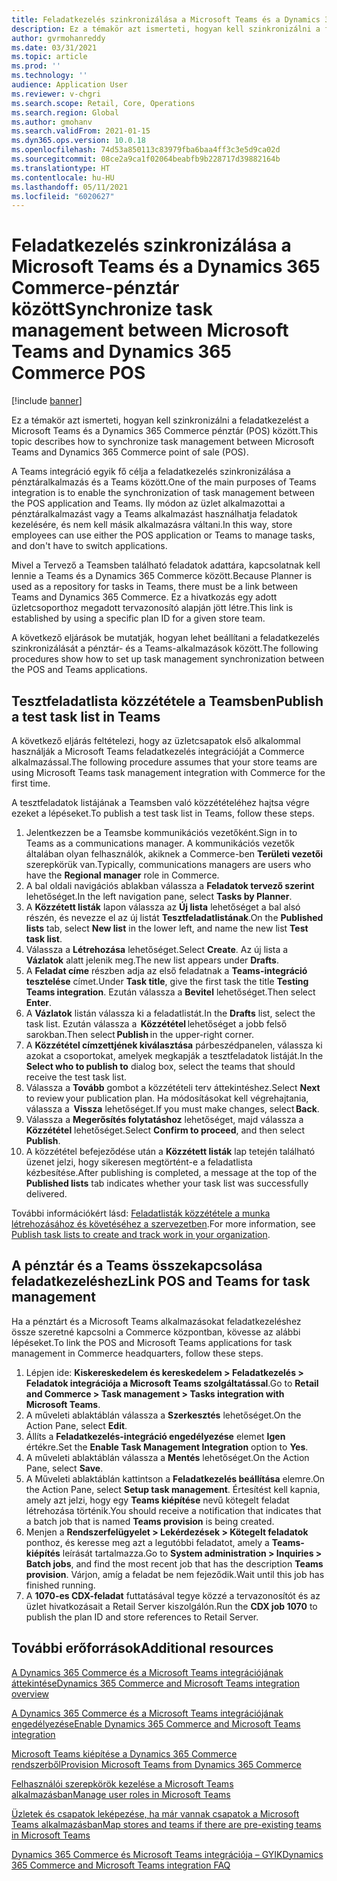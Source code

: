 ```yaml
---
title: Feladatkezelés szinkronizálása a Microsoft Teams és a Dynamics 365 Commerce-pénztár között
description: Ez a témakör azt ismerteti, hogyan kell szinkronizálni a feladatkezelést a Microsoft Teams és a Dynamics 365 Commerce pénztár (POS) között.
author: gvrmohanreddy
ms.date: 03/31/2021
ms.topic: article
ms.prod: ''
ms.technology: ''
audience: Application User
ms.reviewer: v-chgri
ms.search.scope: Retail, Core, Operations
ms.search.region: Global
ms.author: gmohanv
ms.search.validFrom: 2021-01-15
ms.dyn365.ops.version: 10.0.18
ms.openlocfilehash: 74d53a850113c83979fba6baa4ff3c3e5d9ca02d
ms.sourcegitcommit: 08ce2a9ca1f02064beabfb9b228717d39882164b
ms.translationtype: HT
ms.contentlocale: hu-HU
ms.lasthandoff: 05/11/2021
ms.locfileid: "6020627"
---
```

# <a name="synchronize-task-management-between-microsoft-teams-and-dynamics-365-commerce-pos"></a><span data-ttu-id="70372-103">Feladatkezelés szinkronizálása a Microsoft Teams és a Dynamics 365 Commerce-pénztár között</span><span class="sxs-lookup"><span data-stu-id="70372-103">Synchronize task management between Microsoft Teams and Dynamics 365 Commerce POS</span></span>

[!include [banner](includes/banner.md)]

<span data-ttu-id="70372-104">Ez a témakör azt ismerteti, hogyan kell szinkronizálni a feladatkezelést a Microsoft Teams és a Dynamics 365 Commerce pénztár (POS) között.</span><span class="sxs-lookup"><span data-stu-id="70372-104">This topic describes how to synchronize task management between Microsoft Teams and Dynamics 365 Commerce point of sale (POS).</span></span>

<span data-ttu-id="70372-105">A Teams integráció egyik fő célja a feladatkezelés szinkronizálása a pénztáralkalmazás és a Teams között.</span><span class="sxs-lookup"><span data-stu-id="70372-105">One of the main purposes of Teams integration is to enable the synchronization of task management between the POS application and Teams.</span></span> <span data-ttu-id="70372-106">Ily módon az üzlet alkalmazottai a pénztáralkalmazást vagy a Teams alkalmazást használhatja feladatok kezelésére, és nem kell másik alkalmazásra váltani.</span><span class="sxs-lookup"><span data-stu-id="70372-106">In this way, store employees can use either the POS application or Teams to manage tasks, and don't have to switch applications.</span></span>

<span data-ttu-id="70372-107">Mivel a Tervező a Teamsben található feladatok adattára, kapcsolatnak kell lennie a Teams és a Dynamics 365 Commerce között.</span><span class="sxs-lookup"><span data-stu-id="70372-107">Because Planner is used as a repository for tasks in Teams, there must be a link between Teams and Dynamics 365 Commerce.</span></span> <span data-ttu-id="70372-108">Ez a hivatkozás egy adott üzletcsoporthoz megadott tervazonosító alapján jött létre.</span><span class="sxs-lookup"><span data-stu-id="70372-108">This link is established by using a specific plan ID for a given store team.</span></span>

<span data-ttu-id="70372-109">A következő eljárások be mutatják, hogyan lehet beállítani a feladatkezelés szinkronizálását a pénztár- és a Teams-alkalmazások között.</span><span class="sxs-lookup"><span data-stu-id="70372-109">The following procedures show how to set up task management synchronization between the POS and Teams applications.</span></span>

## <a name="publish-a-test-task-list-in-teams"></a><span data-ttu-id="70372-110">Tesztfeladatlista közzététele a Teamsben</span><span class="sxs-lookup"><span data-stu-id="70372-110">Publish a test task list in Teams</span></span>

<span data-ttu-id="70372-111">A következő eljárás feltételezi, hogy az üzletcsapatok első alkalommal használják a Microsoft Teams feladatkezelés integrációját a Commerce alkalmazással.</span><span class="sxs-lookup"><span data-stu-id="70372-111">The following procedure assumes that your store teams are using Microsoft Teams task management integration with Commerce for the first time.</span></span>

<span data-ttu-id="70372-112">A tesztfeladatok listájának a Teamsben való közzétételéhez hajtsa végre ezeket a lépéseket.</span><span class="sxs-lookup"><span data-stu-id="70372-112">To publish a test task list in Teams, follow these steps.</span></span>

1. <span data-ttu-id="70372-113">Jelentkezzen be a Teamsbe kommunikációs vezetőként.</span><span class="sxs-lookup"><span data-stu-id="70372-113">Sign in to Teams as a communications manager.</span></span> <span data-ttu-id="70372-114">A kommunikációs vezetők általában olyan felhasználók, akiknek a Commerce-ben **Területi vezetői** szerepkörük van.</span><span class="sxs-lookup"><span data-stu-id="70372-114">Typically, communications managers are users who have the **Regional manager** role in Commerce.</span></span>
1. <span data-ttu-id="70372-115">A bal oldali navigációs ablakban válassza a **Feladatok tervező szerint** lehetőséget.</span><span class="sxs-lookup"><span data-stu-id="70372-115">In the left navigation pane, select **Tasks by Planner**.</span></span>
1. <span data-ttu-id="70372-116">A **Közzétett listák** lapon válassza az **Új lista** lehetőséget a bal alsó részén, és nevezze el az új listát **Tesztfeladatlistának**.</span><span class="sxs-lookup"><span data-stu-id="70372-116">On the **Published lists** tab, select **New list** in the lower left, and name the new list **Test task list**.</span></span>
1. <span data-ttu-id="70372-117">Válassza a **Létrehozása** lehetőséget.</span><span class="sxs-lookup"><span data-stu-id="70372-117">Select **Create**.</span></span> <span data-ttu-id="70372-118">Az új lista a **Vázlatok** alatt jelenik meg.</span><span class="sxs-lookup"><span data-stu-id="70372-118">The new list appears under **Drafts**.</span></span>
1. <span data-ttu-id="70372-119">A **Feladat címe** részben adja az első feladatnak a **Teams-integráció tesztelése** címet.</span><span class="sxs-lookup"><span data-stu-id="70372-119">Under **Task title**, give the first task the title **Testing Teams integration**.</span></span> <span data-ttu-id="70372-120">Ezután válassza a **Bevitel** lehetőséget.</span><span class="sxs-lookup"><span data-stu-id="70372-120">Then select **Enter**.</span></span>
1. <span data-ttu-id="70372-121">A **Vázlatok** listán válassza ki a feladatlistát.</span><span class="sxs-lookup"><span data-stu-id="70372-121">In the **Drafts** list, select the task list.</span></span> <span data-ttu-id="70372-122">Ezután válassza a  **Közzététel** lehetőséget a jobb felső sarokban.</span><span class="sxs-lookup"><span data-stu-id="70372-122">Then select **Publish** in the upper-right corner.</span></span>
1. <span data-ttu-id="70372-123">A **Közzététel címzettjének kiválasztása** párbeszédpanelen, válassza ki azokat a csoportokat, amelyek megkapják a tesztfeladatok listáját.</span><span class="sxs-lookup"><span data-stu-id="70372-123">In the **Select who to publish to** dialog box, select the teams that should receive the test task list.</span></span>
1. <span data-ttu-id="70372-124">Válassza a **Tovább** gombot a közzétételi terv áttekintéshez.</span><span class="sxs-lookup"><span data-stu-id="70372-124">Select **Next** to review your publication plan.</span></span> <span data-ttu-id="70372-125">Ha módosításokat kell végrehajtania, válassza a  **Vissza** lehetőséget.</span><span class="sxs-lookup"><span data-stu-id="70372-125">If you must make changes, select **Back**.</span></span> 
1. <span data-ttu-id="70372-126">Válassza a **Megerősítés folytatáshoz** lehetőséget, majd válassza a **Közzététel** lehetőséget.</span><span class="sxs-lookup"><span data-stu-id="70372-126">Select **Confirm to proceed**, and then select **Publish**.</span></span>
1. <span data-ttu-id="70372-127">A közzététel befejeződése után a **Közzétett listák** lap tetején található üzenet jelzi, hogy sikeresen megtörtént-e a feladatlista kézbesítése.</span><span class="sxs-lookup"><span data-stu-id="70372-127">After publishing is completed, a message at the top of the **Published lists** tab indicates whether your task list was successfully delivered.</span></span>

<span data-ttu-id="70372-128">További információkért lásd: [Feladatlisták közzététele a munka létrehozásához és követéséhez a szervezetben](https://support.microsoft.com/office/publish-task-lists-to-create-and-track-work-in-your-organization-095409b3-f5af-40aa-9f9e-339b54e705df).</span><span class="sxs-lookup"><span data-stu-id="70372-128">For more information, see [Publish task lists to create and track work in your organization](https://support.microsoft.com/office/publish-task-lists-to-create-and-track-work-in-your-organization-095409b3-f5af-40aa-9f9e-339b54e705df).</span></span>

## <a name="link-pos-and-teams-for-task-management"></a><span data-ttu-id="70372-129">A pénztár és a Teams összekapcsolása feladatkezeléshez</span><span class="sxs-lookup"><span data-stu-id="70372-129">Link POS and Teams for task management</span></span>

<span data-ttu-id="70372-130">Ha a pénztárt és a Microsoft Teams alkalmazásokat feladatkezeléshez össze szeretné kapcsolni a Commerce központban, kövesse az alábbi lépéseket.</span><span class="sxs-lookup"><span data-stu-id="70372-130">To link the POS and Microsoft Teams applications for task management in Commerce headquarters, follow these steps.</span></span>

1. <span data-ttu-id="70372-131">Lépjen ide: **Kiskereskedelem és kereskedelem \> Feladatkezelés \> Feladatok integrációja a Microsoft Teams szolgáltatással**.</span><span class="sxs-lookup"><span data-stu-id="70372-131">Go to **Retail and Commerce \> Task management \> Tasks integration with Microsoft Teams**.</span></span>
1. <span data-ttu-id="70372-132">A műveleti ablaktáblán válassza a **Szerkesztés** lehetőséget.</span><span class="sxs-lookup"><span data-stu-id="70372-132">On the Action Pane, select **Edit**.</span></span>
1. <span data-ttu-id="70372-133">Állíts a **Feladatkezelés-integráció engedélyezése** elemet **Igen** értékre.</span><span class="sxs-lookup"><span data-stu-id="70372-133">Set the **Enable Task Management Integration** option to **Yes**.</span></span>
1. <span data-ttu-id="70372-134">A műveleti ablaktáblán válassza a **Mentés** lehetőséget.</span><span class="sxs-lookup"><span data-stu-id="70372-134">On the Action Pane, select **Save**.</span></span>
1. <span data-ttu-id="70372-135">A Műveleti ablaktáblán kattintson a **Feladatkezelés beállítása** elemre.</span><span class="sxs-lookup"><span data-stu-id="70372-135">On the Action Pane, select **Setup task management**.</span></span> <span data-ttu-id="70372-136">Értesítést kell kapnia, amely azt jelzi, hogy egy **Teams kiépítése** nevű kötegelt feladat létrehozása történik.</span><span class="sxs-lookup"><span data-stu-id="70372-136">You should receive a notification that indicates that a batch job that is named **Teams provision** is being created.</span></span>
1. <span data-ttu-id="70372-137">Menjen a **Rendszerfelügyelet \> Lekérdezések \> Kötegelt feladatok** ponthoz, és keresse meg azt a legutóbbi feladatot, amely a **Teams-kiépítés** leírását tartalmazza.</span><span class="sxs-lookup"><span data-stu-id="70372-137">Go to **System administration \> Inquiries \> Batch jobs**, and find the most recent job that has the description **Teams provision**.</span></span> <span data-ttu-id="70372-138">Várjon, amíg a feladat be nem fejeződik.</span><span class="sxs-lookup"><span data-stu-id="70372-138">Wait until this job has finished running.</span></span>
1. <span data-ttu-id="70372-139">A **1070-es CDX-feladat** futtatásával tegye közzé a tervazonosítót és az üzlet hivatkozásait a Retail Server kiszolgálón.</span><span class="sxs-lookup"><span data-stu-id="70372-139">Run the **CDX job 1070** to publish the plan ID and store references to Retail Server.</span></span>

## <a name="additional-resources"></a><span data-ttu-id="70372-140">További erőforrások</span><span class="sxs-lookup"><span data-stu-id="70372-140">Additional resources</span></span>

[<span data-ttu-id="70372-141">A Dynamics 365 Commerce és a Microsoft Teams integrációjának áttekintése</span><span class="sxs-lookup"><span data-stu-id="70372-141">Dynamics 365 Commerce and Microsoft Teams integration overview</span></span>](commerce-teams-integration.md)

[<span data-ttu-id="70372-142">A Dynamics 365 Commerce és a Microsoft Teams integrációjának engedélyezése</span><span class="sxs-lookup"><span data-stu-id="70372-142">Enable Dynamics 365 Commerce and Microsoft Teams integration</span></span>](enable-teams-integration.md)

[<span data-ttu-id="70372-143">Microsoft Teams kiépítése a Dynamics 365 Commerce rendszerből</span><span class="sxs-lookup"><span data-stu-id="70372-143">Provision Microsoft Teams from Dynamics 365 Commerce</span></span>](provision-teams-from-commerce.md)

[<span data-ttu-id="70372-144">Felhasználói szerepkörök kezelése a Microsoft Teams alkalmazásban</span><span class="sxs-lookup"><span data-stu-id="70372-144">Manage user roles in Microsoft Teams</span></span>](manage-user-roles-teams.md)

[<span data-ttu-id="70372-145">Üzletek és csapatok leképezése, ha már vannak csapatok a Microsoft Teams alkalmazásban</span><span class="sxs-lookup"><span data-stu-id="70372-145">Map stores and teams if there are pre-existing teams in Microsoft Teams</span></span>](map-stores-existing-teams.md)

[<span data-ttu-id="70372-146">Dynamics 365 Commerce és Microsoft Teams integrációja – GYIK</span><span class="sxs-lookup"><span data-stu-id="70372-146">Dynamics 365 Commerce and Microsoft Teams integration FAQ</span></span>](teams-integration-faq.md)
